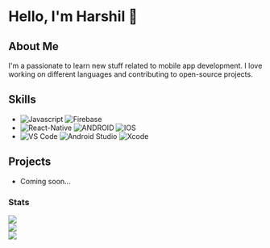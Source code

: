 # Hello, I'm Harshil 👋

## About Me

I'm a passionate to learn new stuff related to mobile app development. I love working on different languages and contributing to open-source projects.

## Skills

- ![Javascript](https://img.shields.io/badge/javascript-black.svg?style=for-the-badge&logo=javascript&logoColor=#F7DF1E) ![Firebase](https://img.shields.io/badge/firebase-%23039BE5.svg?style=for-the-badge&logo=firebase)
-  ![React-Native](https://img.shields.io/badge/react_native-black.svg?style=for-the-badge&logo=React&logoColor=61dafb) ![ANDROID](https://img.shields.io/badge/android-%2320232a.svg?style=for-the-badge&logo=android&logoColor=%a4c639) ![IOS](https://img.shields.io/badge/IOS-%2320232a.svg?style=for-the-badge&logo=apple&logoColor=white) 
- ![VS Code](https://img.shields.io/badge/visual%20studio%20code-black.svg?style=for-the-badge&logo=visualstudiocode&logoColor=137FCB)  ![Android Studio](https://img.shields.io/badge/android_studio-black.svg?style=for-the-badge&logo=androidstudio&logoColor=#3DDC84) ![Xcode](https://img.shields.io/badge/xcode-black.svg?style=for-the-badge&logo=xcode&logoColor=176DE3) 


## Projects
- Coming soon...

### Stats
![](https://github-readme-stats.vercel.app/api?username=harshilmm&theme=radical&hide_border=false&include_all_commits=true&count_private=true)<br/>
![](https://github-readme-streak-stats.herokuapp.com/?user=harshilmm&theme=radical&hide_border=false)<br/>
![](https://github-readme-stats.vercel.app/api/top-langs/?username=harshilmm&theme=radical&hide_border=false&include_all_commits=true&count_private=true&layout=compact)
